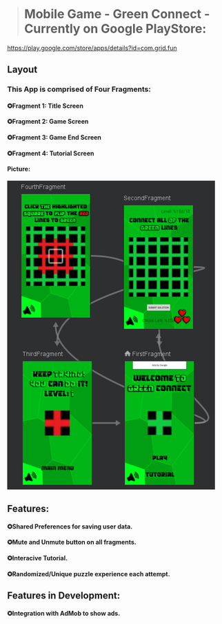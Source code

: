 ># Mobile Game - Green Connect - Currently on Google PlayStore:
https://play.google.com/store/apps/details?id=com.grid.fun

## Layout
### This App is comprised of Four Fragments:
#### ✪Fragment 1: Title Screen
#### ✪Fragment 2: Game Screen
#### ✪Fragment 3: Game End Screen
#### ✪Fragment 4: Tutorial Screen

#### Picture:
![nav](Images/nav.png)

## Features:
#### ✪Shared Preferences for saving user data.
#### ✪Mute and Unmute button on all fragments.
#### ✪Interacive Tutorial.
#### ✪Randomized/Unique puzzle experience each attempt.

## Features in Development:
#### ✪Integration with AdMob to show ads.
